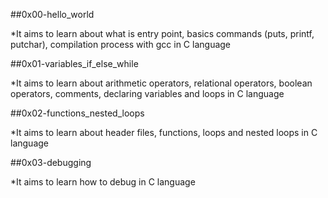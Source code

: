##0x00-hello_world

*It aims to learn about what is entry point, basics commands (puts, printf, putchar), compilation process with gcc in C language

##0x01-variables_if_else_while

*It aims to learn about arithmetic operators, relational operators, boolean operators, comments, declaring variables and loops in C language

##0x02-functions_nested_loops

*It aims to learn about header files, functions, loops and nested loops in C language

##0x03-debugging

*It aims to learn how to debug in C language
